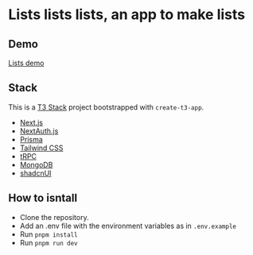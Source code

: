# Lists lists lists, an app to make lists

## Demo

[Lists demo](https://lists-lists-lists.vercel.app/)

## Stack

This is a [T3 Stack](https://create.t3.gg/) project bootstrapped with `create-t3-app`.

- [Next.js](https://nextjs.org)
- [NextAuth.js](https://next-auth.js.org)
- [Prisma](https://prisma.io)
- [Tailwind CSS](https://tailwindcss.com)
- [tRPC](https://trpc.io)
- [MongoDB](https://www.mongodb.com/)
- [shadcnUI](https://ui.shadcn.com/)

## How to isntall

- Clone the repository.
- Add an .env file with the environment variables as in `.env.example`
- Run `pnpm install`
- Run `pnpm run dev`
